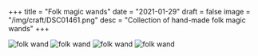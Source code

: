 +++
title = "Folk magic wands"
date = "2021-01-29"
draft = false
image = "/img/craft/DSC01461.png"
desc = "Collection of hand-made folk magic wands"
+++

![folk wand](/img/craft/DSC01461.png "folk wand")
![folk wand](/img/craft/DSC01469.png "folk wand")
![folk wand](/img/craft/DSC01472.png "folk wand")
![folk wand](/img/craft/DSC01478.png "folk wand")
